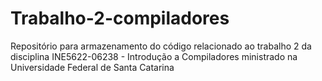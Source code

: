 # Trabalho-2-compiladores
Repositório para armazenamento do código relacionado ao trabalho 2 da disciplina INE5622-06238 - Introdução a Compiladores ministrado na Universidade Federal de Santa Catarina 
